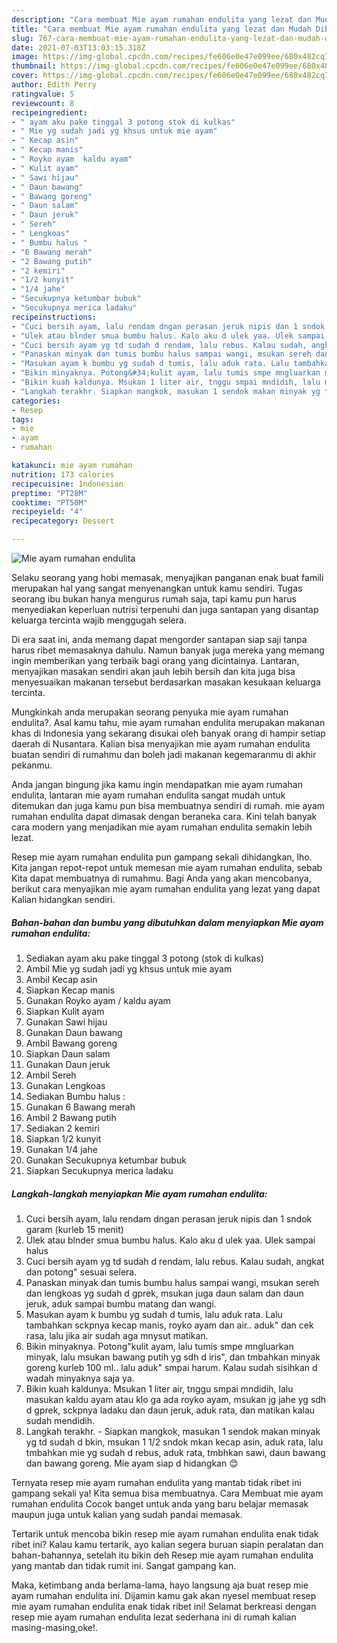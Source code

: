 ```yaml
---
description: "Cara membuat Mie ayam rumahan endulita yang lezat dan Mudah Dibuat"
title: "Cara membuat Mie ayam rumahan endulita yang lezat dan Mudah Dibuat"
slug: 767-cara-membuat-mie-ayam-rumahan-endulita-yang-lezat-dan-mudah-dibuat
date: 2021-07-03T13:03:15.318Z
image: https://img-global.cpcdn.com/recipes/fe606e0e47e099ee/680x482cq70/mie-ayam-rumahan-endulita-foto-resep-utama.jpg
thumbnail: https://img-global.cpcdn.com/recipes/fe606e0e47e099ee/680x482cq70/mie-ayam-rumahan-endulita-foto-resep-utama.jpg
cover: https://img-global.cpcdn.com/recipes/fe606e0e47e099ee/680x482cq70/mie-ayam-rumahan-endulita-foto-resep-utama.jpg
author: Edith Perry
ratingvalue: 5
reviewcount: 8
recipeingredient:
- " ayam aku pake tinggal 3 potong stok di kulkas"
- " Mie yg sudah jadi yg khsus untuk mie ayam"
- " Kecap asin"
- " Kecap manis"
- " Royko ayam  kaldu ayam"
- " Kulit ayam"
- " Sawi hijau"
- " Daun bawang"
- " Bawang goreng"
- " Daun salam"
- " Daun jeruk"
- " Sereh"
- " Lengkoas"
- " Bumbu halus "
- "6 Bawang merah"
- "2 Bawang putih"
- "2 kemiri"
- "1/2 kunyit"
- "1/4 jahe"
- "Secukupnya ketumbar bubuk"
- "Secukupnya merica ladaku"
recipeinstructions:
- "Cuci bersih ayam, lalu rendam dngan perasan jeruk nipis dan 1 sndok garam (kurleb 15 menit)"
- "Ulek atau blnder smua bumbu halus. Kalo aku d ulek yaa. Ulek sampai halus"
- "Cuci bersih ayam yg td sudah d rendam, lalu rebus. Kalau sudah, angkat dan potong&#34; sesuai selera."
- "Panaskan minyak dan tumis bumbu halus sampai wangi, msukan sereh dan lengkoas yg sudah d gprek, msukan juga daun salam dan daun jeruk, aduk sampai bumbu matang dan wangi."
- "Masukan ayam k bumbu yg sudah d tumis, lalu aduk rata. Lalu tambahkan sckpnya kecap manis, royko ayam dan air.. aduk&#34; dan cek rasa, lalu jika air sudah aga mnysut matikan."
- "Bikin minyaknya. Potong&#34;kulit ayam, lalu tumis smpe mngluarkan minyak, lalu msukan bawang putih yg sdh d iris&#34;, dan tmbahkan minyak goreng kurleb 100 ml.. lalu aduk&#34; smpai harum. Kalau sudah sisihkan d wadah minyaknya saja ya."
- "Bikin kuah kaldunya. Msukan 1 liter air, tnggu smpai mndidih, lalu masukan kaldu ayam atau klo ga ada royko ayam, msukan jg jahe yg sdh d gprek, sckpnya ladaku dan daun jeruk, aduk rata, dan matikan kalau sudah mendidih."
- "Langkah terakhr. Siapkan mangkok, masukan 1 sendok makan minyak yg td sudah d bkin, msukan 1 1/2 sndok mkan kecap asin, aduk rata, lalu tmbahkan mie yg sudah d rebus, aduk rata, tmbhkan sawi, daun bawang dan bawang goreng. Mie ayam siap d hidangkan 😊"
categories:
- Resep
tags:
- mie
- ayam
- rumahan

katakunci: mie ayam rumahan 
nutrition: 173 calories
recipecuisine: Indonesian
preptime: "PT28M"
cooktime: "PT50M"
recipeyield: "4"
recipecategory: Dessert

---
```



![Mie ayam rumahan endulita](https://img-global.cpcdn.com/recipes/fe606e0e47e099ee/680x482cq70/mie-ayam-rumahan-endulita-foto-resep-utama.jpg)

Selaku seorang yang hobi memasak, menyajikan panganan enak buat famili merupakan hal yang sangat menyenangkan untuk kamu sendiri. Tugas seorang ibu bukan hanya mengurus rumah saja, tapi kamu pun harus menyediakan keperluan nutrisi terpenuhi dan juga santapan yang disantap keluarga tercinta wajib menggugah selera.

Di era  saat ini, anda memang dapat mengorder santapan siap saji tanpa harus ribet memasaknya dahulu. Namun banyak juga mereka yang memang ingin memberikan yang terbaik bagi orang yang dicintainya. Lantaran, menyajikan masakan sendiri akan jauh lebih bersih dan kita juga bisa menyesuaikan makanan tersebut berdasarkan masakan kesukaan keluarga tercinta. 



Mungkinkah anda merupakan seorang penyuka mie ayam rumahan endulita?. Asal kamu tahu, mie ayam rumahan endulita merupakan makanan khas di Indonesia yang sekarang disukai oleh banyak orang di hampir setiap daerah di Nusantara. Kalian bisa menyajikan mie ayam rumahan endulita buatan sendiri di rumahmu dan boleh jadi makanan kegemaranmu di akhir pekanmu.

Anda jangan bingung jika kamu ingin mendapatkan mie ayam rumahan endulita, lantaran mie ayam rumahan endulita sangat mudah untuk ditemukan dan juga kamu pun bisa membuatnya sendiri di rumah. mie ayam rumahan endulita dapat dimasak dengan beraneka cara. Kini telah banyak cara modern yang menjadikan mie ayam rumahan endulita semakin lebih lezat.

Resep mie ayam rumahan endulita pun gampang sekali dihidangkan, lho. Kita jangan repot-repot untuk memesan mie ayam rumahan endulita, sebab Kita dapat membuatnya di rumahmu. Bagi Anda yang akan mencobanya, berikut cara menyajikan mie ayam rumahan endulita yang lezat yang dapat Kalian hidangkan sendiri.

<!--inarticleads1-->

##### Bahan-bahan dan bumbu yang dibutuhkan dalam menyiapkan Mie ayam rumahan endulita:

1. Sediakan  ayam aku pake tinggal 3 potong (stok di kulkas)
1. Ambil  Mie yg sudah jadi yg khsus untuk mie ayam
1. Ambil  Kecap asin
1. Siapkan  Kecap manis
1. Gunakan  Royko ayam / kaldu ayam
1. Siapkan  Kulit ayam
1. Gunakan  Sawi hijau
1. Gunakan  Daun bawang
1. Ambil  Bawang goreng
1. Siapkan  Daun salam
1. Gunakan  Daun jeruk
1. Ambil  Sereh
1. Gunakan  Lengkoas
1. Sediakan  Bumbu halus :
1. Gunakan 6 Bawang merah
1. Ambil 2 Bawang putih
1. Sediakan 2 kemiri
1. Siapkan 1/2 kunyit
1. Gunakan 1/4 jahe
1. Gunakan Secukupnya ketumbar bubuk
1. Siapkan Secukupnya merica ladaku




<!--inarticleads2-->

##### Langkah-langkah menyiapkan Mie ayam rumahan endulita:

1. Cuci bersih ayam, lalu rendam dngan perasan jeruk nipis dan 1 sndok garam (kurleb 15 menit)
1. Ulek atau blnder smua bumbu halus. Kalo aku d ulek yaa. Ulek sampai halus
1. Cuci bersih ayam yg td sudah d rendam, lalu rebus. Kalau sudah, angkat dan potong&#34; sesuai selera.
1. Panaskan minyak dan tumis bumbu halus sampai wangi, msukan sereh dan lengkoas yg sudah d gprek, msukan juga daun salam dan daun jeruk, aduk sampai bumbu matang dan wangi.
1. Masukan ayam k bumbu yg sudah d tumis, lalu aduk rata. Lalu tambahkan sckpnya kecap manis, royko ayam dan air.. aduk&#34; dan cek rasa, lalu jika air sudah aga mnysut matikan.
1. Bikin minyaknya. Potong&#34;kulit ayam, lalu tumis smpe mngluarkan minyak, lalu msukan bawang putih yg sdh d iris&#34;, dan tmbahkan minyak goreng kurleb 100 ml.. lalu aduk&#34; smpai harum. Kalau sudah sisihkan d wadah minyaknya saja ya.
1. Bikin kuah kaldunya. Msukan 1 liter air, tnggu smpai mndidih, lalu masukan kaldu ayam atau klo ga ada royko ayam, msukan jg jahe yg sdh d gprek, sckpnya ladaku dan daun jeruk, aduk rata, dan matikan kalau sudah mendidih.
1. Langkah terakhr. - Siapkan mangkok, masukan 1 sendok makan minyak yg td sudah d bkin, msukan 1 1/2 sndok mkan kecap asin, aduk rata, lalu tmbahkan mie yg sudah d rebus, aduk rata, tmbhkan sawi, daun bawang dan bawang goreng. Mie ayam siap d hidangkan 😊




Ternyata resep mie ayam rumahan endulita yang mantab tidak ribet ini gampang sekali ya! Kita semua bisa membuatnya. Cara Membuat mie ayam rumahan endulita Cocok banget untuk anda yang baru belajar memasak maupun juga untuk kalian yang sudah pandai memasak.

Tertarik untuk mencoba bikin resep mie ayam rumahan endulita enak tidak ribet ini? Kalau kamu tertarik, ayo kalian segera buruan siapin peralatan dan bahan-bahannya, setelah itu bikin deh Resep mie ayam rumahan endulita yang mantab dan tidak rumit ini. Sangat gampang kan. 

Maka, ketimbang anda berlama-lama, hayo langsung aja buat resep mie ayam rumahan endulita ini. Dijamin kamu gak akan nyesel membuat resep mie ayam rumahan endulita enak tidak ribet ini! Selamat berkreasi dengan resep mie ayam rumahan endulita lezat sederhana ini di rumah kalian masing-masing,oke!.

